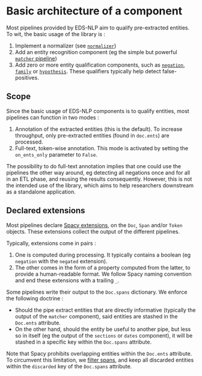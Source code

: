 # Basic architecture of a component

Most pipelines provided by EDS-NLP aim to qualify pre-extracted entities. To wit, the basic usage of the library is :

1. Implement a normalizer (see [`normalizer`](../user-guide/normalizer.md))
2. Add an entity recognition component (eg the simple but powerful [`matcher` pipeline](../user-guide/matcher.md))
3. Add zero or more entity qualification components, such as [`negation`](../user-guide/negation.md), [`family`](../user-guide/family.md) or [`hypothesis`](../user-guide/hypothesis.md). These qualifiers typically help detect false-positives.

## Scope

Since the basic usage of EDS-NLP components is to qualify entities, most pipelines can function in two modes :

1. Annotation of the extracted entities (this is the default). To increase throughput, only pre-extracted entities (found in `doc.ents`) are processed.
2. Full-text, token-wise annotation. This mode is activated by setting the `on_ents_only` parameter to `False`.

The possibility to do full-text annotation implies that one could use the pipelines the other way around, eg detecting all negations once and for all in an ETL phase, and reusing the results consequently. However, this is not the intended use of the library, which aims to help researchers downstream as a standalone application.

## Declared extensions

Most pipelines declare [Spacy extensions](https://spacy.io/usage/processing-pipelines#custom-components-attributes), on the `Doc`, `Span` and/or `Token` objects. These extensions collect the output of the different pipelines.

Typically, extensions come in pairs :

1. One is computed during processing. It typically contains a boolean (eg `negation` with the `negated` extension).
2. The other comes in the form of a property computed from the latter, to provide a human-readable format. We follow Spacy naming convention and end these extensions with a trailing `_`.

Some pipelines write their output to the `Doc.spans` dictionary. We enforce the following doctrine :

- Should the pipe extract entities that are directly informative (typically the output of the `matcher` component), said entities are stashed in the `Doc.ents` attribute.
- On the other hand, should the entity be useful to another pipe, but less so in itself (eg the output of the `sections` or `dates` component), it will be stashed in a specific key within the `Doc.spans` attribute.

Note that Spacy prohibits overlapping entities within the `Doc.ents` attribute. To circumvent this limitation, we [filter spans](../api/utilities.md), and keep all discarded entities within the `discarded` key of the `Doc.spans` attribute.
